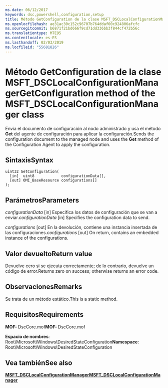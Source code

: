```yaml
---
ms.date: 06/12/2017
keywords: dsc,powershell,configuration,setup
title: Método GetConfiguration de la clase MSFT_DSCLocalConfigurationManager
ms.openlocfilehash: ae31ac30c152c96707b764ddaf00c924806afcfc
ms.sourcegitcommit: b6871f21bd666f9cd71dd336bb3f844cf472b56c
ms.translationtype: MTE95
ms.contentlocale: es-ES
ms.lasthandoff: 02/03/2019
ms.locfileid: "55681826"
---
```

# <a name="getconfiguration-method-of-the-msftdsclocalconfigurationmanager-class"></a><span data-ttu-id="714dc-103">Método GetConfiguration de la clase MSFT_DSCLocalConfigurationManager</span><span class="sxs-lookup"><span data-stu-id="714dc-103">GetConfiguration method of the MSFT_DSCLocalConfigurationManager class</span></span>

<span data-ttu-id="714dc-104">Envía el documento de configuración al nodo administrado y usa el método **Get** del agente de configuración para aplicar la configuración.</span><span class="sxs-lookup"><span data-stu-id="714dc-104">Sends the configuration document to the managed node and uses the **Get** method of the Configuration Agent to apply the configuration.</span></span>

## <a name="syntax"></a><span data-ttu-id="714dc-105">Sintaxis</span><span class="sxs-lookup"><span data-stu-id="714dc-105">Syntax</span></span>

```mof
uint32 GetConfiguration(
  [in]  uint8            configurationData[],
  [out] OMI_BaseResource configurations[]
);
```

## <a name="parameters"></a><span data-ttu-id="714dc-106">Parámetros</span><span class="sxs-lookup"><span data-stu-id="714dc-106">Parameters</span></span>

<span data-ttu-id="714dc-107">*configurationData* \[in\] Especifica los datos de configuración que se van a enviar.</span><span class="sxs-lookup"><span data-stu-id="714dc-107">*configurationData* \[in\] Specifies the configuration data to send.</span></span>

<span data-ttu-id="714dc-108">*configurations* \[out\] En la devolución, contiene una instancia insertada de las configuraciones.</span><span class="sxs-lookup"><span data-stu-id="714dc-108">*configurations* \[out\] On return, contains an embedded instance of the configurations.</span></span>

## <a name="return-value"></a><span data-ttu-id="714dc-109">Valor devuelto</span><span class="sxs-lookup"><span data-stu-id="714dc-109">Return value</span></span>

<span data-ttu-id="714dc-110">Devuelve cero si se ejecuta correctamente; de lo contrario, devuelve un código de error.</span><span class="sxs-lookup"><span data-stu-id="714dc-110">Returns zero on success; otherwise returns an error code.</span></span>

## <a name="remarks"></a><span data-ttu-id="714dc-111">Observaciones</span><span class="sxs-lookup"><span data-stu-id="714dc-111">Remarks</span></span>

<span data-ttu-id="714dc-112">Se trata de un método estático.</span><span class="sxs-lookup"><span data-stu-id="714dc-112">This is a static method.</span></span>

## <a name="requirements"></a><span data-ttu-id="714dc-113">Requisitos</span><span class="sxs-lookup"><span data-stu-id="714dc-113">Requirements</span></span>

<span data-ttu-id="714dc-114">**MOF:** DscCore.mof</span><span class="sxs-lookup"><span data-stu-id="714dc-114">**MOF:** DscCore.mof</span></span>

<span data-ttu-id="714dc-115">**Espacio de nombres**: Root\Microsoft\Windows\DesiredStateConfiguration</span><span class="sxs-lookup"><span data-stu-id="714dc-115">**Namespace**: Root\Microsoft\Windows\DesiredStateConfiguration</span></span>

## <a name="see-also"></a><span data-ttu-id="714dc-116">Vea también</span><span class="sxs-lookup"><span data-stu-id="714dc-116">See also</span></span>

[<span data-ttu-id="714dc-117">**MSFT_DSCLocalConfigurationManager**</span><span class="sxs-lookup"><span data-stu-id="714dc-117">**MSFT_DSCLocalConfigurationManager**</span></span>](msft-dsclocalconfigurationmanager.md)